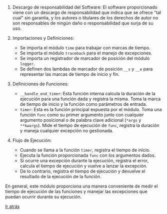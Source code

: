 1. Descargo de responsabilidad del Software: El software proporcionado viene con un descargo de responsabilidad que indica que se ofrece "tal cual" sin garantía, y los autores o titulares de los derechos de autor no son responsables de ningún daño o responsabilidad que surja de su uso.

2. Importaciones y Definiciones:

   - Se importa el módulo `time` para trabajar con marcas de tiempo.
   - Se importa el módulo `traceback` para el manejo de excepciones.
   - Se importa un registrador de marcador de posición del módulo `logger`.
   - Se definen dos lambdas de marcador de posición `__s` y `__e` para representar las marcas de tiempo de inicio y fin.

3. Definiciones de Funciones:

   - `__handle_end_timer`: Esta función interna calcula la duración de la ejecución para una función dada y registra la misma. Toma la marca de tiempo de inicio y la función como parámetros de entrada.
   - `timer`: Esta es la función principal expuesta por el módulo. Toma una función `func` como su primer argumento junto con cualquier argumento posicional o de palabra clave adicional (`*args` y `**kwargs`). Mide el tiempo de ejecución de `func`, registra la duración y maneja cualquier excepción no gestionada.

4. Flujo de Ejecución:
   - Cuando se llama a la función `timer`, registra el tiempo de inicio.
   - Ejecuta la función proporcionada `func` con los argumentos dados.
   - Si ocurre una excepción durante la ejecución, registra el error, calcula el tiempo de ejecución y vuelve a lanzar la excepción.
   - De lo contrario, registra el tiempo de ejecución y devuelve el resultado de la ejecución de la función.

En general, este módulo proporciona una manera conveniente de medir el tiempo de ejecución de las funciones y manejar las excepciones que puedan ocurrir durante su ejecución.

[Ir atrás](../index.md)
